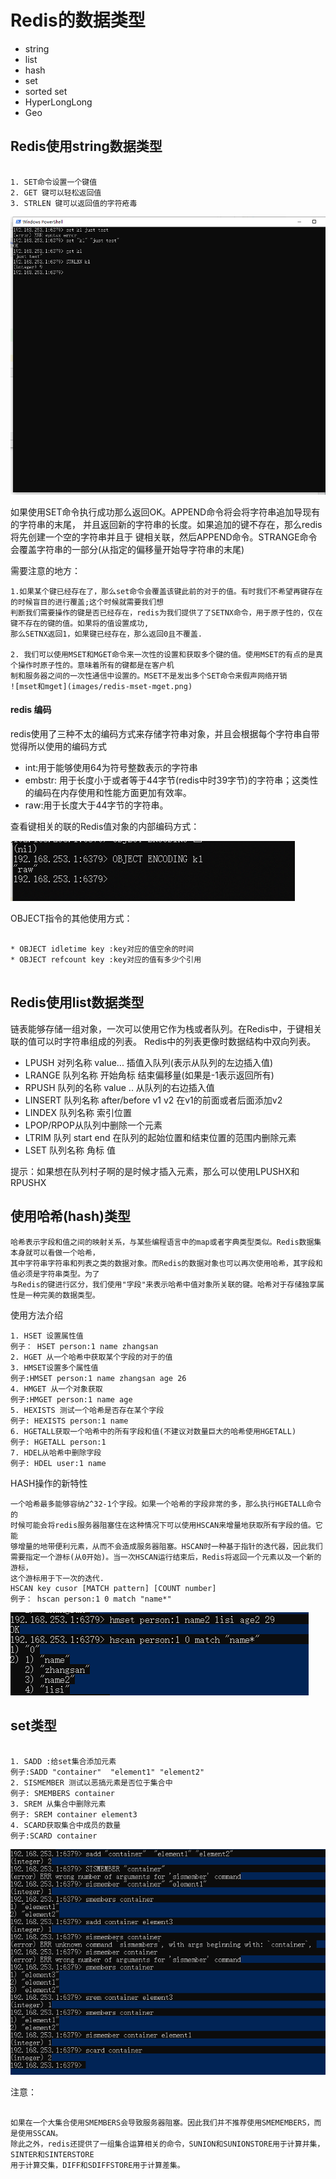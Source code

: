 # Redis的数据类型
* string
* list
* hash
* set
* sorted set 
* HyperLongLong
* Geo

## Redis使用string数据类型 ##

```text

1. SET命令设置一个键值
2. GET 键可以轻松返回值
3. STRLEN 键可以返回值的字符疮毒

```
![redis使用string类型](images/redis-string.png)



如果使用SET命令执行成功那么返回OK。APPEND命令将会将字符串追加导现有的字符串的末尾，
并且返回新的字符串的长度。如果追加的键不存在，那么redis将先创建一个空的字符串并且于
键相关联，然后APPEND命令。STRANGE命令会覆盖字符串的一部分(从指定的偏移量开始导字符串的末尾)


需要注意的地方：
```text
1.如果某个键已经存在了，那么set命令会覆盖该键此前的对于的值。有时我们不希望再键存在的时候盲目的进行覆盖;这个时候就需要我们想
判断我们需要操作的键是否已经存在，redis为我们提供了了SETNX命令，用于原子性的，仅在键不存在的键的值。如果将的值设置成功,
那么SETNX返回1，如果键已经存在，那么返回0且不覆盖.

2. 我们可以使用MSET和MGET命令来一次性的设置和获取多个键的值。使用MSET的有点的是真个操作时原子性的。意味着所有的键都是在客户机
制和服务器之间的一次性通信中设置的。MSET不是发出多个SET命令来假声网络开销
![mset和mget](images/redis-mset-mget.png)
```

#### redis 编码 ####

redis使用了三种不太的编码方式来存储字符串对象，并且会根据每个字符串自带觉得所以使用的编码方式

* int:用于能够使用64为符号整数表示的字符串
* embstr: 用于长度小于或者等于44字节(redis中时39字节)的字符串；这类性的编码在内存使用和性能方面更加有效率。
* raw:用于长度大于44字节的字符串。


查看键相关的联的Redis值对象的内部编码方式：

![redis的编码方式](images/redis-encode.png)


OBJECT指令的其他使用方式：

```text

* OBJECT idletime key :key对应的值空余的时间
* OBJECT refcount key :key对应的值有多少个引用


```

## Redis使用list数据类型 ##

链表能够存储一组对象，一次可以使用它作为栈或者队列。在Redis中，于键相关联的值可以时字符串组成的列表。
Redis中的列表更像时数据结构中双向列表。



* LPUSH 对列名称 value... 插值入队列(表示从队列的左边插入值)
* LRANGE 队列名称 开始角标 结束偏移量(如果是-1表示返回所有)
* RPUSH 队列的名称 value .. 从队列的右边插入值
* LINSERT 队列名称 after/before v1 v2 在v1的前面或者后面添加v2
* LINDEX 队列名称 索引位置
* LPOP/RPOP从队列中删除一个元素
* LTRIM 队列 start end 在队列的起始位置和结束位置的范围内删除元素
* LSET 队列名称 角标 值

提示：如果想在队列村子啊的是时候才插入元素，那么可以使用LPUSHX和RPUSHX


## 使用哈希(hash)类型 ##

```text
哈希表示字段和值之间的映射关系，与某些编程语言中的map或者字典类型类似。Redis数据集本身就可以看做一个哈希，
其中字符串字符串和列表之类的数据对象。而Redis的数据对象也可以再次使用哈希，其字段和值必须是字符串类型。为了
与Redis的键进行区分，我们使用"字段"来表示哈希中值对象所关联的键。哈希对于存储独享属性是一种完美的数据类型。
```


使用方法介绍

```text
1. HSET 设置属性值
例子： HSET person:1 name zhangsan
2. HGET 从一个哈希中获取某个字段的对于的值
3. HMSET设置多个属性值
例子:HMSET person:1 name zhangsan age 26
4. HMGET 从一个对象获取
例子:HMGET person:1 name age
5. HEXISTS 测试一个哈希是否存在某个字段
例子: HEXISTS person:1 name
6. HGETALL获取一个哈希中的所有字段和值(不建议对数量巨大的哈希使用HGETALL)
例子: HGETALL person:1
7. HDEL从哈希中删除字段
例子: HDEL user:1 name 
```


HASH操作的新特性


```text
一个哈希最多能够容纳2^32-1个字段。如果一个哈希的字段非常的多，那么执行HGETALL命令的
时候可能会将redis服务器阻塞住在这种情况下可以使用HSCAN来增量地获取所有字段的值。它能
够增量的地带便利元素，从而不会造成服务器阻塞。HSCAN时一种基于指针的迭代器，因此我们
需要指定一个游标(从0开始)。当一次HSCAN运行结束后，Redis将返回一个元素以及一个新的游标，
这个游标用于下一次的迭代.
HSCAN key cusor [MATCH pattern] [COUNT number]
例子： hscan person:1 0 match "name*"

```
![redis hash scan](images/redis-hash-scan.png)



## set类型 ##

```text

1. SADD :给set集合添加元素
例子:SADD "container"  "element1" "element2"
2. SISMEMBER 测试以恶搞元素是否位于集合中
例子: SMEMBERS container
3. SREM 从集合中删除元素
例子: SREM container element3
4. SCARD获取集合中成员的数量
例子:SCARD container

```
![redis的set集合](images/redis-set.png)


注意：

```text

如果在一个大集合使用SMEMBERS会导致服务器阻塞。因此我们并不推荐使用SMEMEMBERS，而是使用SSCAN。
除此之外，redis还提供了一组集合运算相关的命令，SUNION和SUNIONSTORE用于计算并集，SINTER和SINTERSTORE
用于计算交集，DIFF和SDIFFSTORE用于计算差集。

```


##  ##



























































